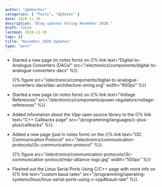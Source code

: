 ```yaml
---
author: "gbmhunter"
categories: [ "Posts", "Updates" ]
date: 2020-11-30
description: "Blog updates during November 2020."
draft: false
lastmod: 2020-11-30
tags: []
title: "November 2020 Updates"
type: "post"
---
```


* Started a new page (in notes form) on {{% link text="Digital-to-Analogue Converters (DACs)" src="/electronics/components/digital-to-analogue-converters-dacs" %}}.

    {{% figure src="/electronics/components/digital-to-analogue-converters-dacs/dac-architecture-string.svg" width="600px" %}}

* Started a new page (in notes form) on {{% link text="Voltage References" src="/electronics/components/power-regulators/voltage-references" %}}.

* Added information about the _Vlpp_ open source library to the {{% link text="C++ Callbacks page" src="/programming/languages/c-plus-plus/callbacks" %}}.

* Added a new page (just in notes form) on the {{% link text="I3C Communication Protocol" src="/electronics/communication-protocols/i3c-communication-protocol" %}}.

    {{% figure src="/electronics/communication-protocols/i3c-communication-protocol/mipi-alliance-logo.jpg" width="500px" %}}

* Fleshed out the Linux Serial Ports Using C/C++ page with more info on {{% link text="custom baud rates" src="/programming/operating-systems/linux/linux-serial-ports-using-c-cpp#baud-rate" %}}.